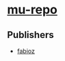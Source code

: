 # [mu-repo](https://pypi.org/project/mu-repo)



## Publishers
- [fabioz](https://pypi.org/user/fabioz)

